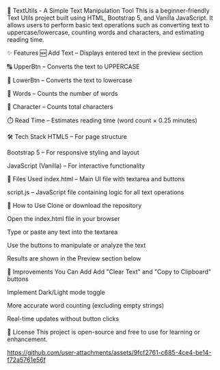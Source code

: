 📝 TextUtils - A Simple Text Manipulation Tool
This is a beginner-friendly Text Utils project built using HTML, Bootstrap 5, and Vanilla JavaScript. It allows users to perform basic text operations such as converting text to uppercase/lowercase, counting words and characters, and estimating reading time.

✨ Features
🆕 Add Text – Displays entered text in the preview section

🔠 UpperBtn – Converts the text to UPPERCASE

🔡 LowerBtn – Converts the text to lowercase

📃 Words – Counts the number of words

🔣 Character – Counts total characters

⏱️ Read Time – Estimates reading time (word count × 0.25 minutes)

🛠️ Tech Stack
HTML5 – For page structure

Bootstrap 5 – For responsive styling and layout

JavaScript (Vanilla) – For interactive functionality

📁 Files Used
index.html – Main UI file with textarea and buttons

script.js – JavaScript file containing logic for all text operations

🚀 How to Use
Clone or download the repository

Open the index.html file in your browser

Type or paste any text into the textarea

Use the buttons to manipulate or analyze the text

Results are shown in the Preview section below

📌 Improvements You Can Add
Add "Clear Text" and "Copy to Clipboard" buttons

Implement Dark/Light mode toggle

More accurate word counting (excluding empty strings)

Real-time updates without button clicks

📜 License
This project is open-source and free to use for learning or enhancement.



https://github.com/user-attachments/assets/9fcf2761-c685-4ce4-be14-f72a5761e56f

